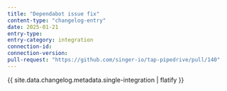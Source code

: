 ```yaml
---
title: "Dependabot issue fix"
content-type: "changelog-entry"
date: 2025-01-21
entry-type: 
entry-category: integration
connection-id: 
connection-version: 
pull-request: "https://github.com/singer-io/tap-pipedrive/pull/140"
---
```

{{ site.data.changelog.metadata.single-integration | flatify }}